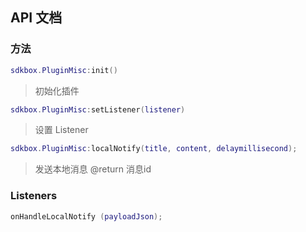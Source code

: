 ## API 文档

### 方法
```lua
sdkbox.PluginMisc:init()
```
>  初始化插件

```lua
sdkbox.PluginMisc:setListener(listener)
```
> 设置 Listener

```lua
sdkbox.PluginMisc:localNotify(title, content, delaymillisecond);
```
> 发送本地消息
@return 消息id


### Listeners
```lua
onHandleLocalNotify (payloadJson);
```
